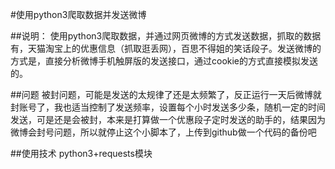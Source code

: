 #使用python3爬取数据并发送微博

##说明：
使用python3爬取数据，并通过网页微博的方式发送数据，抓取的数据有，天猫淘宝上的优惠信息（抓取逛丢网），百思不得姐的笑话段子。发送微博的方式是，直接分析微博手机触屏版的发送接口，通过cookie的方式直接模拟发送的。

##问题
被封问题，可能是发送的太规律了还是太频繁了，反正运行一天后微博就封账号了，我也适当控制了发送频率，设置每个小时发送多少条，随机一定的时间发送，可是还是会被封，本来是打算做一个优惠段子定时发送的助手的，结果因为微博会封号问题，所以就停止这个小脚本了，上传到github做一个代码的备份吧

##使用技术
python3+requests模块